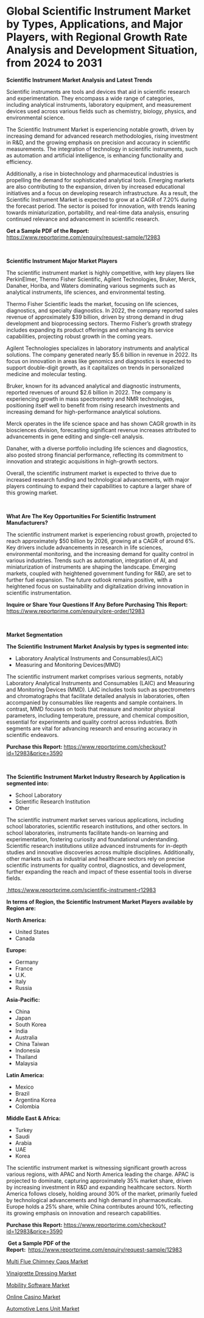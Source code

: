 <p><h1>Global Scientific Instrument Market by Types, Applications, and Major Players, with Regional Growth Rate Analysis and Development Situation, from 2024 to 2031</h1></p><p><strong>Scientific Instrument Market Analysis and Latest Trends</strong></p>
<p><p>Scientific instruments are tools and devices that aid in scientific research and experimentation. They encompass a wide range of categories, including analytical instruments, laboratory equipment, and measurement devices used across various fields such as chemistry, biology, physics, and environmental science. </p><p>The Scientific Instrument Market is experiencing notable growth, driven by increasing demand for advanced research methodologies, rising investment in R&D, and the growing emphasis on precision and accuracy in scientific measurements. The integration of technology in scientific instruments, such as automation and artificial intelligence, is enhancing functionality and efficiency. </p><p>Additionally, a rise in biotechnology and pharmaceutical industries is propelling the demand for sophisticated analytical tools. Emerging markets are also contributing to the expansion, driven by increased educational initiatives and a focus on developing research infrastructure. As a result, the Scientific Instrument Market is expected to grow at a CAGR of 7.20% during the forecast period. The sector is poised for innovation, with trends leaning towards miniaturization, portability, and real-time data analysis, ensuring continued relevance and advancement in scientific research.</p></p>
<p><strong>Get a Sample PDF of the Report:&nbsp;</strong> <a href="https://www.reportprime.com/enquiry/request-sample/12983">https://www.reportprime.com/enquiry/request-sample/12983</a></p>
<p>&nbsp;</p>
<p><strong>Scientific Instrument Major Market Players</strong></p>
<p><p>The scientific instrument market is highly competitive, with key players like PerkinElmer, Thermo Fisher Scientific, Agilent Technologies, Bruker, Merck, Danaher, Horiba, and Waters dominating various segments such as analytical instruments, life sciences, and environmental testing.</p><p>Thermo Fisher Scientific leads the market, focusing on life sciences, diagnostics, and specialty diagnostics. In 2022, the company reported sales revenue of approximately $39 billion, driven by strong demand in drug development and bioprocessing sectors. Thermo Fisher’s growth strategy includes expanding its product offerings and enhancing its service capabilities, projecting robust growth in the coming years.</p><p>Agilent Technologies specializes in laboratory instruments and analytical solutions. The company generated nearly $5.6 billion in revenue in 2022. Its focus on innovation in areas like genomics and diagnostics is expected to support double-digit growth, as it capitalizes on trends in personalized medicine and molecular testing.</p><p>Bruker, known for its advanced analytical and diagnostic instruments, reported revenues of around $2.6 billion in 2022. The company is experiencing growth in mass spectrometry and NMR technologies, positioning itself well to benefit from rising research investments and increasing demand for high-performance analytical solutions.</p><p>Merck operates in the life science space and has shown CAGR growth in its biosciences division, forecasting significant revenue increases attributed to advancements in gene editing and single-cell analysis.</p><p>Danaher, with a diverse portfolio including life sciences and diagnostics, also posted strong financial performance, reflecting its commitment to innovation and strategic acquisitions in high-growth sectors.</p><p>Overall, the scientific instrument market is expected to thrive due to increased research funding and technological advancements, with major players continuing to expand their capabilities to capture a larger share of this growing market.</p></p>
<p>&nbsp;</p>
<p><strong>What Are The Key Opportunities For Scientific Instrument Manufacturers?</strong></p>
<p><p>The scientific instrument market is experiencing robust growth, projected to reach approximately $50 billion by 2026, growing at a CAGR of around 6%. Key drivers include advancements in research in life sciences, environmental monitoring, and the increasing demand for quality control in various industries. Trends such as automation, integration of AI, and miniaturization of instruments are shaping the landscape. Emerging markets, coupled with heightened government funding for R&D, are set to further fuel expansion. The future outlook remains positive, with a heightened focus on sustainability and digitalization driving innovation in scientific instrumentation.</p></p>
<p><strong>Inquire or Share Your Questions If Any Before Purchasing This Report:</strong> <a href="https://www.reportprime.com/enquiry/pre-order/12983">https://www.reportprime.com/enquiry/pre-order/12983</a></p>
<p>&nbsp;</p>
<p><strong>Market Segmentation</strong></p>
<p><strong>The Scientific Instrument Market Analysis by types is segmented into:</strong></p>
<p><ul><li>Laboratory Analytical Instruments and Consumables(LAIC)</li><li>Measuring and Monitoring Devices(MMD)</li></ul></p>
<p><p>The scientific instrument market comprises various segments, notably Laboratory Analytical Instruments and Consumables (LAIC) and Measuring and Monitoring Devices (MMD). LAIC includes tools such as spectrometers and chromatographs that facilitate detailed analysis in laboratories, often accompanied by consumables like reagents and sample containers. In contrast, MMD focuses on tools that measure and monitor physical parameters, including temperature, pressure, and chemical composition, essential for experiments and quality control across industries. Both segments are vital for advancing research and ensuring accuracy in scientific endeavors.</p></p>
<p><strong>Purchase this Report:&nbsp;</strong><a href="https://www.reportprime.com/checkout?id=12983&price=3590">https://www.reportprime.com/checkout?id=12983&price=3590</a></p>
<p>&nbsp;</p>
<p><strong>The Scientific Instrument Market Industry Research by Application is segmented into:</strong></p>
<p><ul><li>School Laboratory</li><li>Scientific Research Institution</li><li>Other</li></ul></p>
<p><p>The scientific instrument market serves various applications, including school laboratories, scientific research institutions, and other sectors. In school laboratories, instruments facilitate hands-on learning and experimentation, fostering curiosity and foundational understanding. Scientific research institutions utilize advanced instruments for in-depth studies and innovative discoveries across multiple disciplines. Additionally, other markets such as industrial and healthcare sectors rely on precise scientific instruments for quality control, diagnostics, and development, further expanding the reach and impact of these essential tools in diverse fields.</p></p>
<p><a href="https://www.reportprime.com/scientific-instrument-r12983">&nbsp;https://www.reportprime.com/scientific-instrument-r12983</a></p>
<p><strong>In terms of Region, the Scientific Instrument Market Players available by Region are:</strong></p>
<p>
    <p> <strong> North America: </strong>
        <ul>
            <li>United States</li>
            <li>Canada</li>
        </ul>
        </p> 
    <p> <strong> Europe: </strong>
        <ul>
            <li>Germany</li>
            <li>France</li>
            <li>U.K.</li>
            <li>Italy</li>
            <li>Russia</li>
        </ul>
        </p> 
    <p> <strong> Asia-Pacific: </strong>
        <ul>
            <li>China</li>
            <li>Japan</li>
            <li>South Korea</li>
            <li>India</li>
            <li>Australia</li>
            <li>China Taiwan</li>
            <li>Indonesia</li>
            <li>Thailand</li>
            <li>Malaysia</li>
        </ul>
        </p> 
    <p> <strong> Latin America: </strong>
        <ul>
            <li>Mexico</li>
            <li>Brazil</li>
            <li>Argentina Korea</li>
            <li>Colombia</li>
        </ul>
        </p> 
    <p> <strong> Middle East & Africa: </strong>
        <ul>
            <li>Turkey</li>
            <li>Saudi</li>
            <li>Arabia</li>
            <li>UAE</li>
            <li>Korea</li>
        </ul>
    </p>
    </p>
<p><p>The scientific instrument market is witnessing significant growth across various regions, with APAC and North America leading the charge. APAC is projected to dominate, capturing approximately 35% market share, driven by increasing investment in R&D and expanding healthcare sectors. North America follows closely, holding around 30% of the market, primarily fueled by technological advancements and high demand in pharmaceuticals. Europe holds a 25% share, while China contributes around 10%, reflecting its growing emphasis on innovation and research capabilities.</p></p>
<p><strong>Purchase this Report: </strong><a href="https://www.reportprime.com/checkout?id=12983&price=3590">https://www.reportprime.com/checkout?id=12983&price=3590</a></p>
<p>&nbsp;<strong>Get a Sample PDF of the Report:&nbsp;&nbsp;</strong><a href="https://www.reportprime.com/enquiry/request-sample/12983">https://www.reportprime.com/enquiry/request-sample/12983</a></p>
<p><strong></strong></p>
<p><p><a href="https://github.com/AlisaRowe24/Market-Research-Report-List-1/blob/main/multi-flue-chimney-caps-market.md">Multi Flue Chimney Caps Market</a></p><p><a href="https://www.linkedin.com/pulse/future-insights-vinaigrette-dressing-market-trends-regional-9jzif?trackingId=wwVB%2BXZ0QqGbrFrUiI8n2w%3D%3D">Vinaigrette Dressing Market</a></p><p><a href="https://medium.com/@eloisadavis25/global-mobility-software-market-focus-on-product-type-on-premises-cloud-based-end-user-and-189460159751">Mobility Software Market</a></p><p><a href="https://medium.com/@pelloscooterist_44143/insights-into-online-casino-market-share-and-competitive-landscape-for-period-from-2024-to-2031-05111c6e8068">Online Casino Market</a></p><p><a href="https://issuu.com/reportprime-2/docs/automotive-lens-unit-market-size-20_851a8a10a0964f">Automotive Lens Unit Market</a></p></p>